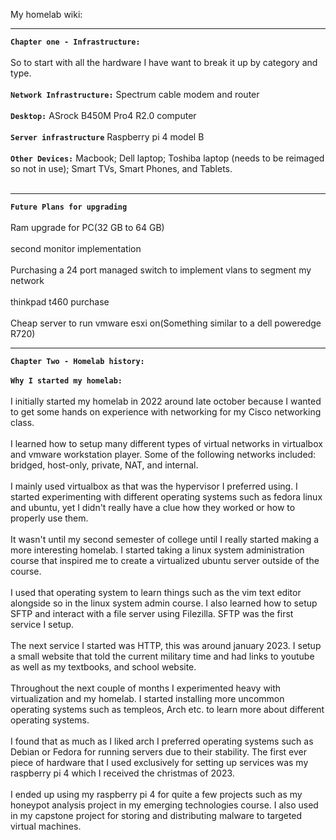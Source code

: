 My homelab wiki:
_________________________________________________________________________________
**`Chapter one - Infrastructure:`**
<br> <br>
So to start with all the hardware I have want to break it up by category and type.
<br> <br>
**`Network Infrastructure:`** Spectrum cable modem and router
<br> <br>
**`Desktop:`** ASrock B450M Pro4 R2.0 computer
<br> <br>
**`Server infrastructure`** Raspberry pi 4 model B
<br> <br>
**`Other Devices:`** Macbook; Dell laptop; Toshiba laptop (needs to be reimaged so not in use); Smart TVs, Smart Phones, and Tablets.
<br> <br>
__________________________________________________________________________________
**`Future Plans for upgrading`**
<br> <br>
Ram upgrade for PC(32 GB to 64 GB)
<br> <br>
second monitor implementation
<br> <br>
Purchasing a 24 port managed switch to implement vlans to segment my network
<br> <br>
thinkpad t460 purchase
<br> <br>
Cheap server to run vmware esxi on(Something similar to a dell poweredge R720)

_________________________________________________________________________________
**`Chapter Two - Homelab history:`**
<br> <br>
**`Why I started my homelab:`**
<br> <br>
I initially started my homelab in 2022 around late october because I wanted to get some hands on experience with networking for my Cisco networking class.
<br> <br>
I learned how to setup many different types of virtual networks in virtualbox and vmware workstation player. Some of the following networks included: bridged, host-only, private, NAT, and internal.
<br> <br>
I mainly used virtualbox as that was the hypervisor I preferred using. I started experimenting with different operating systems such as fedora linux and ubuntu, yet I didn't really have a clue how they worked or how to properly use them.
<br> <br>
It wasn't until my second semester of college until I really started making a more interesting homelab. I started taking a linux system administration course that inspired me to create a virtualized ubuntu server outside of the course.
<br> <br>
I used that operating system to learn things such as the vim text editor alongside so in the linux system admin course. I also learned how to setup SFTP and interact with a file server using Filezilla. SFTP was the first service I setup.
<br> <br>
The next service I started was HTTP, this was around january 2023. I setup a small website that told the current military time and had links to youtube as well as my textbooks, and school website.
<br> <br>
Throughout the next couple of months I experimented heavy with virtualization and my homelab. I started installing more uncommon operating systems such as templeos, Arch etc. to learn more about different operating systems. 
<br> <br>
I found that as much as I liked arch I preferred operating systems such as Debian or Fedora for running servers due to their stability. The first ever piece of hardware that I used exclusively for setting up services was my raspberry pi 4 which I received the christmas of 2023.
<br> <br>
I ended up using my raspberry pi 4 for quite a few projects such as my honeypot analysis project in my emerging technologies course. I also used in my capstone project for storing and distributing malware to targeted virtual machines.
